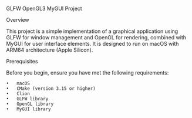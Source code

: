 GLFW OpenGL3 MyGUI Project

Overview

This project is a simple implementation of a graphical application using GLFW for window management and OpenGL for rendering, combined with MyGUI for user interface elements. It is designed to run on macOS with ARM64 architecture (Apple Silicon).

Prerequisites

Before you begin, ensure you have met the following requirements:

	•	macOS 
	•	CMake (version 3.15 or higher)
	•	Clion
	•	GLFW library
	•	OpenGL library
	•	MyGUI library
